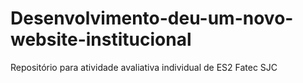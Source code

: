 # Desenvolvimento-deu-um-novo-website-institucional
Repositório para atividade avaliativa individual de ES2 Fatec SJC

